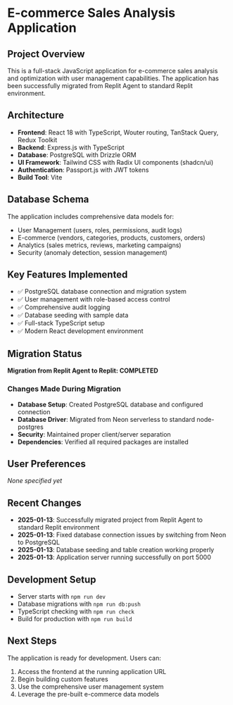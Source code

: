 # E-commerce Sales Analysis Application

## Project Overview
This is a full-stack JavaScript application for e-commerce sales analysis and optimization with user management capabilities. The application has been successfully migrated from Replit Agent to standard Replit environment.

## Architecture
- **Frontend**: React 18 with TypeScript, Wouter routing, TanStack Query, Redux Toolkit
- **Backend**: Express.js with TypeScript
- **Database**: PostgreSQL with Drizzle ORM
- **UI Framework**: Tailwind CSS with Radix UI components (shadcn/ui)
- **Authentication**: Passport.js with JWT tokens
- **Build Tool**: Vite

## Database Schema
The application includes comprehensive data models for:
- User Management (users, roles, permissions, audit logs)
- E-commerce (vendors, categories, products, customers, orders)
- Analytics (sales metrics, reviews, marketing campaigns)
- Security (anomaly detection, session management)

## Key Features Implemented
- ✅ PostgreSQL database connection and migration system
- ✅ User management with role-based access control
- ✅ Comprehensive audit logging
- ✅ Database seeding with sample data
- ✅ Full-stack TypeScript setup
- ✅ Modern React development environment

## Migration Status
**Migration from Replit Agent to Replit: COMPLETED**

### Changes Made During Migration
- **Database Setup**: Created PostgreSQL database and configured connection
- **Database Driver**: Migrated from Neon serverless to standard node-postgres
- **Security**: Maintained proper client/server separation
- **Dependencies**: Verified all required packages are installed

## User Preferences
*None specified yet*

## Recent Changes
- **2025-01-13**: Successfully migrated project from Replit Agent to standard Replit environment
- **2025-01-13**: Fixed database connection issues by switching from Neon to PostgreSQL
- **2025-01-13**: Database seeding and table creation working properly
- **2025-01-13**: Application server running successfully on port 5000

## Development Setup
- Server starts with `npm run dev`
- Database migrations with `npm run db:push`
- TypeScript checking with `npm run check`
- Build for production with `npm run build`

## Next Steps
The application is ready for development. Users can:
1. Access the frontend at the running application URL
2. Begin building custom features
3. Use the comprehensive user management system
4. Leverage the pre-built e-commerce data models